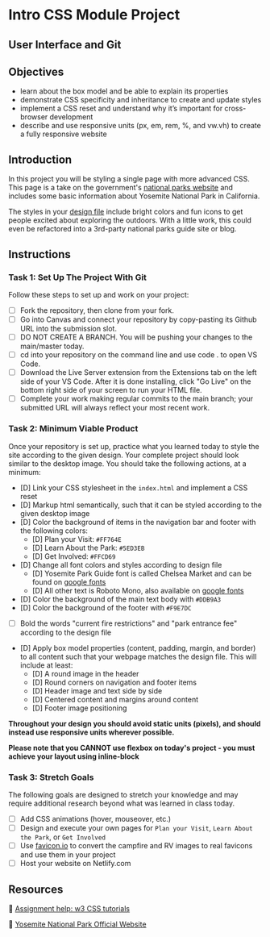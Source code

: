 # Intro CSS Module Project

## User Interface and Git

## Objectives

- learn about the box model and be able to explain its properties
- demonstrate CSS specificity and inheritance to create and update styles
- implement a CSS reset and understand why it’s important for cross-browser development
- describe and use responsive units (px, em, rem, %, and vw.vh) to create a fully responsive website

## Introduction

In this project you will be styling a single page with more advanced CSS. This page is a take on the government's [national parks website](https://www.nps.gov/yose/index.htm) and includes some basic information about Yosemite National Park in California.

The styles in your [design file](/design/desktop.jpg) include bright colors and fun icons to get people excited about exploring the outdoors. With a little work, this could even be refactored into a 3rd-party national parks guide site or blog.

## Instructions

### Task 1: Set Up The Project With Git

Follow these steps to set up and work on your project:

- [ ] Fork the repository, then clone from your fork.
- [ ] Go into Canvas and connect your repository by copy-pasting its Github URL into the submission slot.
- [ ] DO NOT CREATE A BRANCH. You will be pushing your changes to the main/master today.
- [ ] cd into your repository on the command line and use code . to open VS Code.
- [ ] Download the Live Server extension from the Extensions tab on the left side of your VS Code. After it is done installing, click "Go Live" on the bottom right side of your screen to run your HTML file.
- [ ] Complete your work making regular commits to the main branch; your submitted URL will always reflect your most recent work.

### Task 2: Minimum Viable Product

Once your repository is set up, practice what you learned today to style the site according to the given design. Your complete project should look similar to the desktop image. You should take the following actions, at a minimum:

- [D] Link your CSS stylesheet in the `index.html` and implement a CSS reset 
- [D] Markup html semantically, such that it can be styled according to the given desktop image
- [D] Color the background of items in the navigation bar and footer with the following colors:
  - [D] Plan your Visit: `#FF764E`
  - [D] Learn About the Park: `#5ED3EB`
  - [D] Get Involved: `#FFCD69`
- [D] Change all font colors and styles according to design file
  - [D] Yosemite Park Guide font is called Chelsea Market and can be found on [google fonts](https://fonts.google.com/specimen/Chelsea+Market)
  - [D] All other text is Roboto Mono, also available on [google fonts](https://fonts.google.com/specimen/Roboto+Mono)
- [D] Color the background of the main text body with `#DDB9A3`
- [D] Color the background of the footer with `#F9E7DC`
- [ ] Bold the words "current fire restrictions" and "park entrance fee" according to the design file
- [D] Apply box model properties (content, padding, margin, and border) to all content such that your webpage matches the design file. This will include at least:
  - [D] A round image in the header
  - [D] Round corners on navigation and footer items
  - [D] Header image and text side by side
  - [D] Centered content and margins around content
  - [D] Footer image positioning

**Throughout your design you should avoid static units (pixels), and should instead use responsive units wherever possible.**

**Please note that you CANNOT use flexbox on today's project - you must achieve your layout using inline-block**


### Task 3: Stretch Goals

The following goals are designed to stretch your knowledge and may require additional research beyond what was learned in class today.

- [ ] Add CSS animations (hover, mouseover, etc.)
- [ ] Design and execute your own pages for `Plan your Visit`, `Learn About the Park`, or `Get Involved`
- [ ] Use [favicon.io](https://favicon.io/favicon-converter/) to convert the campfire and RV images to real favicons and use them in your project
- [ ] Host your website on Netlify.com

## Resources

👋 [Assignment help: w3 CSS tutorials](https://www.w3schools.com/css/)

👀 [Yosemite National Park Official Website](https://www.nps.gov/yose/index.htm)

